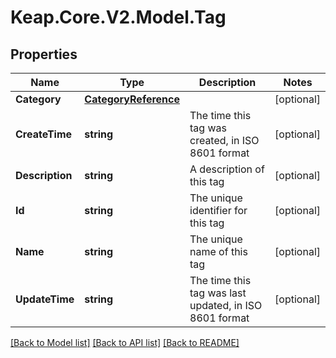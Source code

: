 # Keap.Core.V2.Model.Tag

## Properties

Name | Type | Description | Notes
------------ | ------------- | ------------- | -------------
**Category** | [**CategoryReference**](CategoryReference.md) |  | [optional] 
**CreateTime** | **string** | The time this tag was created, in ISO 8601 format | [optional] 
**Description** | **string** | A description of this tag | [optional] 
**Id** | **string** | The unique identifier for this tag | [optional] 
**Name** | **string** | The unique name of this tag | [optional] 
**UpdateTime** | **string** | The time this tag was last updated, in ISO 8601 format | [optional] 

[[Back to Model list]](../README.md#documentation-for-models) [[Back to API list]](../README.md#documentation-for-api-endpoints) [[Back to README]](../README.md)

